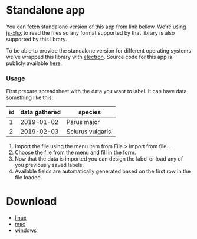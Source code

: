 # Standalone app

You can fetch standalone version of this app from link bellow. We're using [js-xlsx](https://github.com/protobi/js-xlsx/tree/beta)
to read the files so any format supported by that library is also supported by this library.
  
To be able to provide the standalone version for different operating systems
we've wrapped this library with [electron](https://electronjs.org).
Source code for this app is publicly available 
[here](https://bitbucket.org/luomus/laji.fi-front/src/development/projects/label-designer-electron/).

### Usage

First prepare spreadsheet with the data you want to label. It can have data something like this:

|  id  | data gathered | species          |
|------|---------------|------------------|
| 1    | 2019-01-02    | Parus major      |
| 2    | 2019-02-03    | Sciurus vulgaris |

1. Import the file using the menu item from File > Import from file...
2. Choose the file from the menu and fill in the form.
3. Now that the data is imported you can design the label or load any of you previously saved
labels. 
4. Available fields are automatically generated based on the first row in the file loaded.

# Download

* [linux](https://cdn.laji.fi/label-designer/label-designer-linux-x86.tar.gz)
* [mac](https://cdn.laji.fi/label-designer/label-designer-darwin-x86.zip)
* [windows](https://cdn.laji.fi/label-designer/label-designer-windows.zip)
